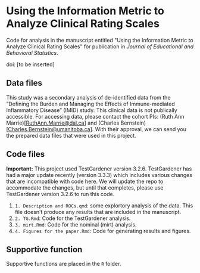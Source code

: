 # Using the Information Metric to Analyze Clinical Rating Scales

Code for analysis in the manuscript entitled "Using the Information Metric to Analyze Clinical Rating Scales" for publication in *Journal of Educational and Behavioral Statistics*.

doi: [to be inserted]

## Data files

This study was a secondary analysis of de-identified data from the “Defining the Burden and Managing the Effects of Immune-mediated Inflammatory Disease” (IMID) study. This clinical data is not publically accessible. For accessing data, please contact the cohort PIs: (Ruth Ann Marrie)[RuthAnn.Marrie@dal.ca] and (Charles Bernstein)[Charles.Bernstein@umanitoba.ca]. With their approval, we can send you the prepared data files that were used in this project.

## Code files

__Important:__ This project used TestGardener version 3.2.6. TestGardener has had a major update recently (version 3.3.3) which includes various changes that are incompatible with code here. We will update the repo to accommodate the changes, but until that completes, please use TestGardener version 3.2.6 to run this code.

1.  `1. Description and ROCs.qmd`: some explortory analysis of the data. This file doesn't produce any results that are included in the manuscript.
2.  `2. TG.Rmd`: Code for the TestGardener analysis.
3.  `3. mirt.Rmd`: Code for the nominal (mirt) analysis.
4.  `4. Figures for the paper.Rmd`: Code for generating results and figures.

## Supportive function

Supportive functions are placed in the `R` folder.
